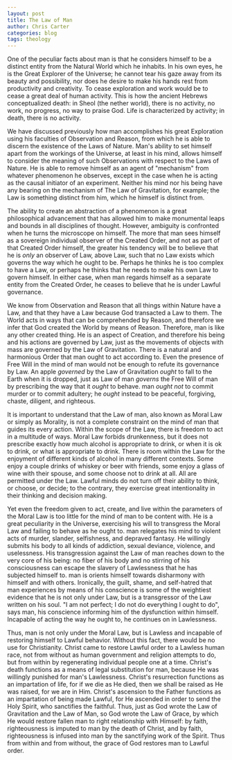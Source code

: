 ```yaml
---
layout: post
title: The Law of Man
author: Chris Carter
categories: blog
tags: theology
---
```


One of the peculiar facts about man is that he considers himself to be a distinct entity from the Natural World which he inhabits. In his own eyes, he is the Great Explorer of the Universe; he cannot tear his gaze away from its beauty and possibility, nor does he desire to make his hands rest from productivity and creativity. To cease exploration and work would be to cease a great deal of human activity. This is how the ancient Hebrews conceptualized death: in Sheol (the nether world), there is no activity, no work, no progress, no way to praise God. Life is characterized by activity; in death, there is no activity.



We have discussed previously how man accomplishes his great Exploration using his faculties of Observation and Reason, from which he is able to discern the existence of the Laws of Nature. Man's ability to set himself apart from the workings of the Universe, at least in his mind, allows himself to consider the meaning of such Observations with respect to the Laws of Nature. He is able to remove himself as an agent of "mechanism" from whatever phenomenon he observes, except in the case when he is acting as the causal initiator of an experiment. Neither his mind nor his being have any bearing on the mechanism of The Law of Gravitation, for example; the Law is something distinct from him, which he himself is distinct from.



The ability to create an abstraction of a phenomenon is a great philosophical advancement that has allowed him to make monumental leaps and bounds in all disciplines of thought. However, ambiguity is confronted when he turns the microscope on himself. The more that man sees himself as a sovereign individual observer of the Created Order, and not as part of that Created Order himself, the greater his tendency will be to believe that he is _only_ an observer of Law, above Law, such that no Law exists which governs the way which he ought to be. Perhaps he thinks he is too complex to have a Law, or perhaps he thinks that he needs to make his own Law to govern himself. In either case, when man regards himself as a separate entity from the Created Order, he ceases to believe that he is under Lawful governance.



We know from Observation and Reason that all things within Nature have a Law, and that they have a Law because God transacted a Law to them. The World acts in ways that can be comprehended by Reason, and therefore we infer that God created the World by means of Reason. Therefore, man is like any other created thing. He is an aspect of Creation, and therefore his being and his actions are governed by Law, just as the movements of objects with mass are governed by the Law of Gravitation. There is a natural and harmonious Order that man ought to act according to. Even the presence of Free Will in the mind of man would not be enough to refute its governance by Law. An apple _governed_ by the Law of Gravitation _ought_ to fall to the Earth when it is dropped, just as Law of man _governs_ the Free Will of man by prescribing the way that it _ought_ to behave. man _ought not_ to commit murder or to commit adultery; he _ought_ instead to be peaceful, forgiving, chaste, diligent, and righteous.



It is important to understand that the Law of man, also known as Moral Law or simply as Morality, is not a complete constraint on the mind of man that guides its every action. Within the scope of the Law, there is freedom to act in a multitude of ways. Moral Law forbids drunkenness, but it does not prescribe exactly how much alcohol is appropriate to drink, or when it is ok to drink, or what is appropriate to drink. There is room within the Law for the enjoyment of different kinds of alcohol in many different contexts. Some enjoy a couple drinks of whiskey or beer with friends, some enjoy a glass of wine with their spouse, and some choose not to drink at all. All are permitted under the Law. Lawful minds do not turn off their ability to think, or choose, or decide; to the contrary, they exercise great intentionality in their thinking and decision making.



Yet even the freedom given to act, create, and live within the parameters of the Moral Law is too little for the mind of man to be content with. He is a great peculiarity in the Universe, exercising his will to transgress the Moral Law and failing to behave as he ought to. man relegates his mind to violent acts of murder, slander, selfishness, and depraved fantasy. He willingly submits his body to all kinds of addiction, sexual deviance, violence, and uselessness. His transgression against the Law of man reaches down to the very core of his being: no fiber of his body and no stirring of his consciousness can escape the slavery of Lawlessness that he has subjected himself to. man is orients himself towards disharmony with himself and with others. Ironically, the guilt, shame, and self-hatred that man experiences by means of his conscience is some of the weightiest evidence that he is not only under Law, but is a transgressor of the Law written on his soul. "I am not perfect; I do not do everything I ought to do", says man, his conscience informing him of the dysfunction within himself. Incapable of acting the way he ought to, he continues on in Lawlessness.



Thus, man is not only under the Moral Law, but is Lawless and incapable of restoring himself to Lawful behavior. Without this fact, there would be no use for Christianity. Christ came to restore Lawful order to a Lawless human race, not from without as human government and religion attempts to do, but from within by regenerating individual people one at a time. Christ's death functions as a means of legal substitution for man, because He was willingly punished for man's Lawlessness. Christ's resurrection functions as an impartation of life, for if we die as He died, then we shall be raised as He was raised, for we are in Him. Christ's ascension to the Father functions as an impartation of being made Lawful, for He ascended in order to send the Holy Spirit, who sanctifies the faithful. Thus, just as God wrote the Law of Gravitation and the Law of Man, so God wrote the Law of Grace, by which He would restore fallen man to right relationship with Himself: by faith, righteousness is imputed to man by the death of Christ, and by faith, righteousness is infused into man by the sanctifying work of the Spirit. Thus from within and from without, the grace of God restores man to Lawful order.
